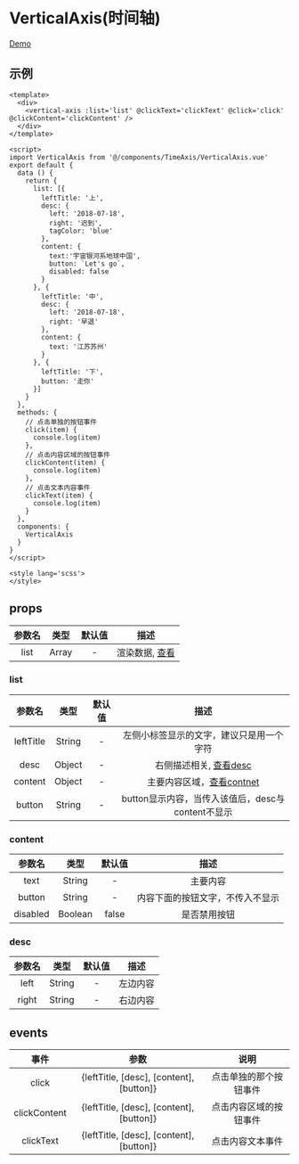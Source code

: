 # VerticalAxis(时间轴)
[Demo](https://watasi.cn/infozx_api/dist/#/verticalAxis)

## 示例
```vue{8}
<template>
  <div>
    <vertical-axis :list='list' @clickText='clickText' @click='click' @clickContent='clickContent' />
  </div>
</template>

<script>
import VerticalAxis from '@/components/TimeAxis/VerticalAxis.vue'
export default {
  data () {
    return {
      list: [{
        leftTitle: '上',
        desc: {
          left: '2018-07-18',
          right: '迟到',
          tagColor: 'blue'
        },
        content: {
          text:'宇宙银河系地球中国',
          button: `Let's go`,
          disabled: false
        }
      }, {
        leftTitle: '中',
        desc: {
          left: '2018-07-18',
          right: '早退'
        },
        content: {
          text: '江苏苏州'
        }
      }, {
        leftTitle: '下',
        button: '走你'
      }]
    }
  },
  methods: {
    // 点击单独的按钮事件
    click(item) {
      console.log(item)
    },
    // 点击内容区域的按钮事件
    clickContent(item) {
      console.log(item)
    },
    // 点击文本内容事件
    clickText(item) {
      console.log(item)
    }
  },
  components: {
    VerticalAxis
  }
}
</script>

<style lang='scss'>
</style>
```

## props
|参数名|类型|默认值|描述|
|:---:|:---:|:---:|:---:|
|list|Array|-|渲染数据, [查看](#list)|

### list
|参数名|类型|默认值|描述|
|:---:|:---:|:---:|:---:|
|leftTitle|String|-|左侧小标签显示的文字，建议只是用一个字符|
|desc|Object|-|右侧描述相关, [查看desc](#desc)|
|content|Object|-|主要内容区域，[查看contnet](#content)|
|button|String|-|button显示内容，当传入该值后，desc与content不显示|

### content
|参数名|类型|默认值|描述|
|:---:|:---:|:---:|:---:|
|text|String|-|主要内容|
|button|String|-|内容下面的按钮文字，不传入不显示|
|disabled|Boolean|false|是否禁用按钮|

### desc
|参数名|类型|默认值|描述|
|:---:|:---:|:---:|:---:|
|left|String|-|左边内容|
|right|String|-|右边内容|

## events
|事件|参数|说明|
|:---:|:---:|:---:|
|click|{leftTitle, [desc], [content], [button]}|点击单独的那个按钮事件|
|clickContent|{leftTitle, [desc], [content], [button]}|点击内容区域的按钮事件|
|clickText|{leftTitle, [desc], [content], [button]}|点击内容文本事件|
